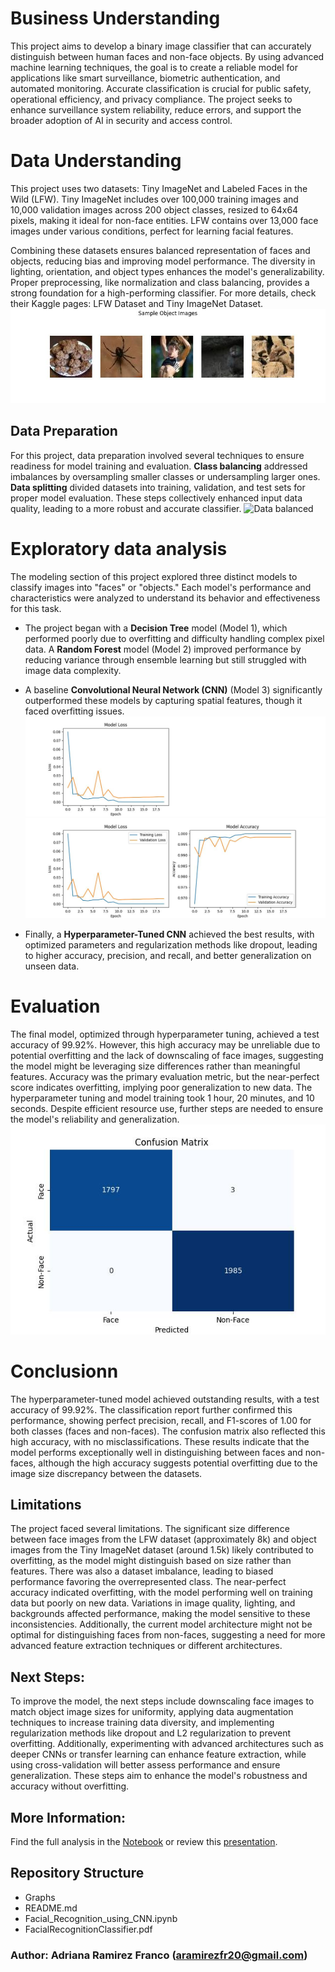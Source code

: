 # Business Understanding 
This project aims to develop a binary image classifier that can accurately distinguish between human faces and non-face objects. By using advanced machine learning techniques, the goal is to create a reliable model for applications like smart surveillance, biometric authentication, and automated monitoring. Accurate classification is crucial for public safety, operational efficiency, and privacy compliance. The project seeks to enhance surveillance system reliability, reduce errors, and support the broader adoption of AI in security and access control.

# Data Understanding
This project uses two datasets: Tiny ImageNet and Labeled Faces in the Wild (LFW). Tiny ImageNet includes over 100,000 training images and 10,000 validation images across 200 object classes, resized to 64x64 pixels, making it ideal for non-face entities. LFW contains over 13,000 face images under various conditions, perfect for learning facial features.

Combining these datasets ensures balanced representation of faces and objects, reducing bias and improving model performance. The diversity in lighting, orientation, and object types enhances the model's generalizability. Proper preprocessing, like normalization and class balancing, provides a strong foundation for a high-performing classifier. For more details, check their Kaggle pages: LFW Dataset and Tiny ImageNet Dataset.
![Face Images vs. Non-Face Images](/Graphs/sample_images.jpg)

## Data Preparation
For this project, data preparation involved several techniques to ensure readiness for model training and evaluation. **Class balancing** addressed imbalances by oversampling smaller classes or undersampling larger ones. **Data splitting** divided datasets into training, validation, and test sets for proper model evaluation. These steps collectively enhanced input data quality, leading to a more robust and accurate classifier.
![Data balanced](/Graphs/data_sizes.jpg)

# Exploratory data analysis 
The modeling section of this project explored three distinct models to classify images into "faces" or "objects." Each model's performance and characteristics were analyzed to understand its behavior and effectiveness for this task.  
- The project began with a **Decision Tree** model (Model 1), which performed poorly due to overfitting and difficulty handling complex pixel data. A **Random Forest** model (Model 2) improved performance by reducing variance through ensemble learning but still struggled with image data complexity. 
- A baseline **Convolutional Neural Network (CNN)** (Model 3) significantly outperformed these models by capturing spatial features, though it faced overfitting issues.
![CNN Model Loss](/Graphs/cnnmodel_loss.jpg)
![CNN Model Accuracy](/Graphs/cnn_modelacc.jpg)

- Finally, a **Hyperparameter-Tuned CNN** achieved the best results, with optimized parameters and regularization methods like dropout, leading to higher accuracy, precision, and recall, and better generalization on unseen data.

# Evaluation
The final model, optimized through hyperparameter tuning, achieved a test accuracy of 99.92%. However, this high accuracy may be unreliable due to potential overfitting and the lack of downscaling of face images, suggesting the model might be leveraging size differences rather than meaningful features. Accuracy was the primary evaluation metric, but the near-perfect score indicates overfitting, implying poor generalization to new data. The hyperparameter tuning and model training took 1 hour, 20 minutes, and 10 seconds. Despite efficient resource use, further steps are needed to ensure the model's reliability and generalization.
![Confusion Matrix of Best Model](/Graphs/confusion_matrix.jpg)

# Conclusionn
The hyperparameter-tuned model achieved outstanding results, with a test accuracy of 99.92%. The classification report further confirmed this performance, showing perfect precision, recall, and F1-scores of 1.00 for both classes (faces and non-faces). The confusion matrix also reflected this high accuracy, with no misclassifications. These results indicate that the model performs exceptionally well in distinguishing between faces and non-faces, although the high accuracy suggests potential overfitting due to the image size discrepancy between the datasets.

## Limitations
The project faced several limitations. The significant size difference between face images from the LFW dataset (approximately 8k) and object images from the Tiny ImageNet dataset (around 1.5k) likely contributed to overfitting, as the model might distinguish based on size rather than features. There was also a dataset imbalance, leading to biased performance favoring the overrepresented class. The near-perfect accuracy indicated overfitting, with the model performing well on training data but poorly on new data. Variations in image quality, lighting, and backgrounds affected performance, making the model sensitive to these inconsistencies. Additionally, the current model architecture might not be optimal for distinguishing faces from non-faces, suggesting a need for more advanced feature extraction techniques or different architectures.

## Next Steps:
To improve the model, the next steps include downscaling face images to match object image sizes for uniformity, applying data augmentation techniques to increase training data diversity, and implementing regularization methods like dropout and L2 regularization to prevent overfitting. Additionally, experimenting with advanced architectures such as deeper CNNs or transfer learning can enhance feature extraction, while using cross-validation will better assess performance and ensure generalization. These steps aim to enhance the model's robustness and accuracy without overfitting.

## More Information:
Find the full analysis in the [Notebook](Facial_Recognition_using_CNN.ipynb) or review this [presentation](FacialRecognitionClassifier.pdf).

## Repository Structure
- Graphs
- README.md
- Facial_Recognition_using_CNN.ipynb
- FacialRecognitionClassifier.pdf

### Author: Adriana Ramirez Franco (aramirezfr20@gmail.com)
